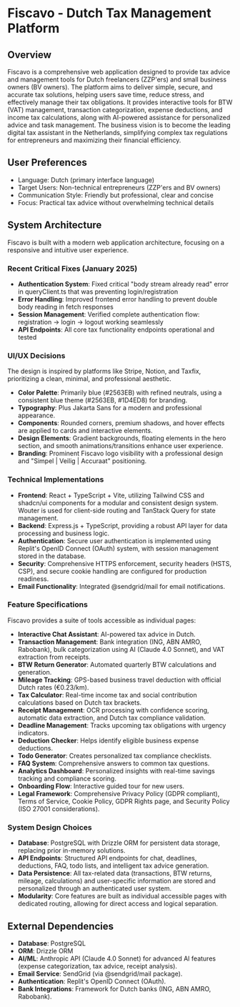 # Fiscavo - Dutch Tax Management Platform

## Overview
Fiscavo is a comprehensive web application designed to provide tax advice and management tools for Dutch freelancers (ZZP'ers) and small business owners (BV owners). The platform aims to deliver simple, secure, and accurate tax solutions, helping users save time, reduce stress, and effectively manage their tax obligations. It provides interactive tools for BTW (VAT) management, transaction categorization, expense deductions, and income tax calculations, along with AI-powered assistance for personalized advice and task management. The business vision is to become the leading digital tax assistant in the Netherlands, simplifying complex tax regulations for entrepreneurs and maximizing their financial efficiency.

## User Preferences
- Language: Dutch (primary interface language)
- Target Users: Non-technical entrepreneurs (ZZP'ers and BV owners)
- Communication Style: Friendly but professional, clear and concise
- Focus: Practical tax advice without overwhelming technical details

## System Architecture
Fiscavo is built with a modern web application architecture, focusing on a responsive and intuitive user experience.

### Recent Critical Fixes (January 2025)
- **Authentication System**: Fixed critical "body stream already read" error in queryClient.ts that was preventing login/registration
- **Error Handling**: Improved frontend error handling to prevent double body reading in fetch responses
- **Session Management**: Verified complete authentication flow: registration → login → logout working seamlessly
- **API Endpoints**: All core tax functionality endpoints operational and tested

### UI/UX Decisions
The design is inspired by platforms like Stripe, Notion, and Taxfix, prioritizing a clean, minimal, and professional aesthetic.
- **Color Palette**: Primarily blue (#2563EB) with refined neutrals, using a consistent blue theme (#2563EB, #1D4ED8) for branding.
- **Typography**: Plus Jakarta Sans for a modern and professional appearance.
- **Components**: Rounded corners, premium shadows, and hover effects are applied to cards and interactive elements.
- **Design Elements**: Gradient backgrounds, floating elements in the hero section, and smooth animations/transitions enhance user experience.
- **Branding**: Prominent Fiscavo logo visibility with a professional design and "Simpel | Veilig | Accuraat" positioning.

### Technical Implementations
- **Frontend**: React + TypeScript + Vite, utilizing Tailwind CSS and shadcn/ui components for a modular and consistent design system. Wouter is used for client-side routing and TanStack Query for state management.
- **Backend**: Express.js + TypeScript, providing a robust API layer for data processing and business logic.
- **Authentication**: Secure user authentication is implemented using Replit's OpenID Connect (OAuth) system, with session management stored in the database.
- **Security**: Comprehensive HTTPS enforcement, security headers (HSTS, CSP), and secure cookie handling are configured for production readiness.
- **Email Functionality**: Integrated @sendgrid/mail for email notifications.

### Feature Specifications
Fiscavo provides a suite of tools accessible as individual pages:
- **Interactive Chat Assistant**: AI-powered tax advice in Dutch.
- **Transaction Management**: Bank integration (ING, ABN AMRO, Rabobank), bulk categorization using AI (Claude 4.0 Sonnet), and VAT extraction from receipts.
- **BTW Return Generator**: Automated quarterly BTW calculations and generation.
- **Mileage Tracking**: GPS-based business travel deduction with official Dutch rates (€0.23/km).
- **Tax Calculator**: Real-time income tax and social contribution calculations based on Dutch tax brackets.
- **Receipt Management**: OCR processing with confidence scoring, automatic data extraction, and Dutch tax compliance validation.
- **Deadline Management**: Tracks upcoming tax obligations with urgency indicators.
- **Deduction Checker**: Helps identify eligible business expense deductions.
- **Todo Generator**: Creates personalized tax compliance checklists.
- **FAQ System**: Comprehensive answers to common tax questions.
- **Analytics Dashboard**: Personalized insights with real-time savings tracking and compliance scoring.
- **Onboarding Flow**: Interactive guided tour for new users.
- **Legal Framework**: Comprehensive Privacy Policy (GDPR compliant), Terms of Service, Cookie Policy, GDPR Rights page, and Security Policy (ISO 27001 considerations).

### System Design Choices
- **Database**: PostgreSQL with Drizzle ORM for persistent data storage, replacing prior in-memory solutions.
- **API Endpoints**: Structured API endpoints for chat, deadlines, deductions, FAQ, todo lists, and intelligent tax advice generation.
- **Data Persistence**: All tax-related data (transactions, BTW returns, mileage, calculations) and user-specific information are stored and personalized through an authenticated user system.
- **Modularity**: Core features are built as individual accessible pages with dedicated routing, allowing for direct access and logical separation.

## External Dependencies
- **Database**: PostgreSQL
- **ORM**: Drizzle ORM
- **AI/ML**: Anthropic API (Claude 4.0 Sonnet) for advanced AI features (expense categorization, tax advice, receipt analysis).
- **Email Service**: SendGrid (via @sendgrid/mail package).
- **Authentication**: Replit's OpenID Connect (OAuth).
- **Bank Integrations**: Framework for Dutch banks (ING, ABN AMRO, Rabobank).